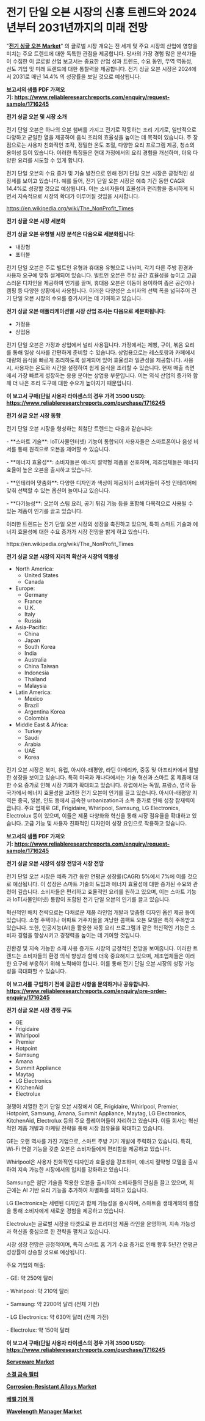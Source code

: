 <p><h1>전기 단일 오븐 시장의 신흥 트렌드와 2024년부터 2031년까지의 미래 전망</h1></p><p>"<strong><a href="https://www.reliableresearchreports.com/electric-single-oven-r1716245">전기 싱글 오븐 Market</a></strong>" 의 글로벌 시장 개요는 전 세계 및 주요 시장의 산업에 영향을 미치는 주요 트렌드에 대한 독특한 관점을 제공합니다. 당사의 가장 경험 많은 분석가들이 수집한 이 글로벌 산업 보고서는 중요한 산업 성과 트렌드, 수요 동인, 무역 역동성, 선도 기업 및 미래 트렌드에 대한 통찰력을 제공합니다. 전기 싱글 오븐 시장은 2024에서 2031로 매년 14.4% 의 성장률을 보일 것으로 예상됩니다.</p>
<p><strong>보고서의 샘플 PDF 가져오기:&nbsp;<a href="https://www.reliableresearchreports.com/enquiry/request-sample/1716245">https://www.reliableresearchreports.com/enquiry/request-sample/1716245</a></strong></p>
<p><strong>전기 싱글 오븐 및 시장 소개</strong></p>
<p><p>전기 단일 오븐은 하나의 오븐 챔버를 가지고 전기로 작동하는 조리 기기로, 일반적으로 다양하고 균일한 열을 제공하여 음식 조리의 효율성을 높이는 데 목적이 있습니다. 주 장점으로는 사용자 친화적인 조작, 정밀한 온도 조절, 다양한 요리 프로그램 제공, 청소의 용이성 등이 있습니다. 이러한 특징들은 현대 가정에서의 요리 경험을 개선하며, 더욱 다양한 요리를 시도할 수 있게 합니다. </p><p>전기 단일 오븐의 수요 증가 및 기술 발전으로 인해 전기 단일 오븐 시장은 긍정적인 성장세를 보이고 있습니다. 예를 들어, 전기 단일 오븐 시장은 예측 기간 동안 CAGR 14.4%로 성장할 것으로 예상됩니다. 이는 소비자들이 효율성과 편리함을 중시하게 되면서 지속적으로 시장의 확대가 이루어질 것임을 시사합니다.</p></p>
<p><a href="https://en.wikipedia.org/wiki/The_NonProfit_Times">https://en.wikipedia.org/wiki/The_NonProfit_Times</a></p>
<p><strong>전기 싱글 오븐 시장 세분화</strong></p>
<p><strong>전기 싱글 오븐 유형별 시장 분석은 다음으로 세분화됩니다:</strong></p>
<p><ul><li>내장형</li><li>포터블</li></ul></p>
<p><p>전기 단일 오븐은 주로 빌트인 유형과 휴대용 유형으로 나뉘며, 각기 다른 주방 환경과 사용자 요구에 맞춰 설계되어 있습니다. 빌트인 오븐은 주방 공간 효율성을 높이고 고급스러운 디자인을 제공하여 인기를 끌며, 휴대용 오븐은 이동이 용이하여 좁은 공간이나 캠핑 등 다양한 상황에서 사용됩니다. 이러한 다양성은 소비자의 선택 폭을 넓혀주어 전기 단일 오븐 시장의 수요를 증가시키는 데 기여하고 있습니다.</p></p>
<p><strong>전기 싱글 오븐 애플리케이션별 시장 산업 조사는 다음으로 세분화됩니다:</strong></p>
<p><ul><li>가정용</li><li>상업용</li></ul></p>
<p><p>전기 단일 오븐은 가정과 상업에서 널리 사용됩니다. 가정에서는 제빵, 구이, 볶음 요리를 통해 일상 식사를 간편하게 준비할 수 있습니다. 상업용으로는 레스토랑과 카페에서 대량의 음식을 빠르게 조리하도록 설계되어 있어 효율성과 일관성을 제공합니다. 사용 시, 사용자는 온도와 시간을 설정하여 쉽게 음식을 조리할 수 있습니다. 현재 매출 측면에서 가장 빠르게 성장하는 응용 분야는 상업용 부문입니다. 이는 외식 산업의 증가와 함께 더 나은 조리 도구에 대한 수요가 높아지기 때문입니다.</p></p>
<p><strong>이 보고서 구매(단일 사용자 라이센스의 경우 가격 3500 USD): <a href="https://www.reliableresearchreports.com/purchase/1716245">https://www.reliableresearchreports.com/purchase/1716245</a></strong></p>
<p><strong>전기 싱글 오븐 시장 동향</strong></p>
<p><p>전기 단일 오븐 시장을 형성하는 최첨단 트렌드는 다음과 같습니다:</p><p>- **스마트 기술**: IoT(사물인터넷) 기능이 통합되어 사용자들은 스마트폰이나 음성 비서를 통해 원격으로 오븐을 제어할 수 있습니다.</p><p>  </p><p>- **에너지 효율성**: 소비자들은 에너지 절약형 제품을 선호하며, 제조업체들은 에너지 효율이 높은 오븐을 출시하고 있습니다.</p><p>  </p><p>- **인테리어 맞춤화**: 다양한 디자인과 색상이 제공되어 소비자들이 주방 인테리어에 맞춰 선택할 수 있는 옵션이 늘어나고 있습니다.</p><p>  </p><p>- **다기능성**: 오븐이 스팀 요리, 공기 튀김 기능 등을 포함해 다목적으로 사용될 수 있는 제품이 인기를 끌고 있습니다.</p><p>이러한 트렌드는 전기 단일 오븐 시장의 성장을 촉진하고 있으며, 특히 스마트 기술과 에너지 효율성에 대한 수요 증가가 시장 전망을 밝게 하고 있습니다.</p></p>
<p>https://en.wikipedia.org/wiki/The_NonProfit_Times</p>
<p><strong>전기 싱글 오븐 시장의 지리적 확산과 시장의 역동성</strong></p>
<p><ul>
    <li>
        North America:
        <ul>
            <li>United States</li>
            <li>Canada</li>
        </ul>
    </li>
    <li>
        Europe:
        <ul>
            <li>Germany</li>
            <li>France</li>
            <li>U.K.</li>
            <li>Italy</li>
            <li>Russia</li>
        </ul>
    </li>
    <li>
        Asia-Pacific:
        <ul>
            <li>China</li>
            <li>Japan</li>
            <li>South Korea</li>
            <li>India</li>
            <li>Australia</li>
            <li>China Taiwan</li>
            <li>Indonesia</li>
            <li>Thailand</li>
            <li>Malaysia</li>
        </ul>
    </li>
    <li>
        Latin America:
        <ul>
            <li>Mexico</li>
            <li>Brazil</li>
            <li>Argentina Korea</li>
            <li>Colombia</li>
        </ul>
    </li>
    <li>
        Middle East & Africa:
        <ul>
            <li>Turkey</li>
            <li>Saudi</li>
            <li>Arabia</li>
            <li>UAE</li>
            <li>Korea</li>
        </ul>
    </li>
    </ul></p>
<p><p>전기 오븐 시장은 북미, 유럽, 아시아-태평양, 라틴 아메리카, 중동 및 아프리카에서 활발한 성장을 보이고 있습니다. 특히 미국과 캐나다에서는 기술 혁신과 스마트 홈 제품에 대한 수요 증가로 인해 시장 기회가 확대되고 있습니다. 유럽에서는 독일, 프랑스, 영국 등 국가에서 에너지 효율성을 고려한 전기 오븐이 인기를 끌고 있습니다. 아시아-태평양 지역은 중국, 일본, 인도 등에서 급속한 urbanization과 소득 증가로 인해 성장 잠재력이 큽니다. 주요 업체로 GE, Frigidaire, Whirlpool, Samsung, LG Electronics, Electrolux 등이 있으며, 이들은 제품 다양화와 혁신을 통해 시장 점유율을 확대하고 있습니다. 고급 기능 및 사용자 친화적인 디자인이 성장 요인으로 작용하고 있습니다.</p></p>
<p><strong>보고서의 샘플 PDF 가져오기:&nbsp;<a href="https://www.reliableresearchreports.com/enquiry/request-sample/1716245">https://www.reliableresearchreports.com/enquiry/request-sample/1716245</a></strong></p>
<p><strong>전기 싱글 오븐 시장의 성장 전망과 시장 전망</strong></p>
<p><p>전기 단일 오븐 시장은 예측 기간 동안 연평균 성장률(CAGR) 5%에서 7%에 이를 것으로 예상됩니다. 이 성장은 스마트 기술의 도입과 에너지 효율성에 대한 증가된 수요와 관련이 깊습니다. 소비자들은 편리하고 효율적인 요리를 원하고 있으며, 이는 스마트 기능과 IoT(사물인터넷) 통합이 포함된 전기 단일 오븐의 인기를 끌고 있습니다.</p><p>혁신적인 배치 전략으로는 다채로운 제품 라인업 개발과 맞춤형 디자인 옵션 제공 등이 있습니다. 소형 주택이나 아파트 거주자들을 겨냥한 콤팩트 오븐 모델은 특히 주목받고 있습니다. 또한, 인공지능(AI)을 활용한 자동 요리 프로그램과 같은 혁신적인 기능은 소비자 경험을 향상시키고 경쟁력을 높이는 데 기여할 것입니다.</p><p>친환경 및 지속 가능한 소재 사용 증가도 시장의 긍정적인 전망을 보여줍니다. 이러한 트렌드는 소비자들의 환경 의식 향상과 함께 더욱 중요해지고 있으며, 제조업체들은 이러한 요구에 부응하기 위해 노력해야 합니다. 이를 통해 전기 단일 오븐 시장의 성장 가능성을 극대화할 수 있습니다.</p></p>
<p><strong>이 보고서를 구입하기 전에 궁금한 사항을 문의하거나 공유합니다. <a href="https://www.reliableresearchreports.com/enquiry/pre-order-enquiry/1716245">https://www.reliableresearchreports.com/enquiry/pre-order-enquiry/1716245</a></strong></p>
<p><strong>전기 싱글 오븐 시장 경쟁 구도</strong></p>
<p><ul><li>GE</li><li>Frigidaire</li><li>Whirlpool</li><li>Premier</li><li>Hotpoint</li><li>Samsung</li><li>Amana</li><li>Summit Appliance</li><li>Maytag</li><li>LG Electronics</li><li>KitchenAid</li><li>Electrolux</li></ul></p>
<p><p>경쟁이 치열한 전기 단일 오븐 시장에서 GE, Frigidaire, Whirlpool, Premier, Hotpoint, Samsung, Amana, Summit Appliance, Maytag, LG Electronics, KitchenAid, Electrolux 등의 주요 플레이어들이 자리하고 있습니다. 이들 회사는 혁신적인 제품 개발과 마케팅 전략을 통해 시장 점유율을 확대하고 있습니다.</p><p>GE는 오랜 역사를 가진 기업으로, 스마트 주방 기기 개발에 주력하고 있습니다. 특히, Wi-Fi 연결 기능을 갖춘 오븐은 소비자들에게 편리함을 제공하고 있습니다. </p><p>Whirlpool은 사용자 친화적인 디자인과 효율성을 강조하며, 에너지 절약형 모델을 출시하여 지속 가능한 시장에서의 입지를 강화하고 있습니다. </p><p>Samsung은 첨단 기술을 적용한 오븐을 출시하여 소비자들의 관심을 끌고 있으며, 최근에는 AI 기반 요리 기능을 추가하여 차별화를 꾀하고 있습니다. </p><p>LG Electronics는 세련된 디자인과 함께 기능성을 중시하며, 스마트홈 생태계와의 통합을 통해 소비자에게 새로운 경험을 제공하고 있습니다. </p><p>Electrolux는 글로벌 시장을 타겟으로 한 프리미엄 제품 라인을 운영하며, 지속 가능성과 혁신을 중심으로 한 전략을 펼치고 있습니다.</p><p>시장 성장 전망은 긍정적이며, 특히 스마트 홈 기기 수요 증가로 인해 향후 5년간 연평균 성장률이 상승할 것으로 예상됩니다.</p><p>주요 기업의 매출:</p><p>- GE: 약 250억 달러</p><p>- Whirlpool: 약 210억 달러</p><p>- Samsung: 약 2200억 달러 (전체 가전)</p><p>- LG Electronics: 약 630억 달러 (전체 가전)</p><p>- Electrolux: 약 150억 달러</p></p>
<p><strong>이 보고서 구매(단일 사용자 라이센스의 경우 가격 3500 USD): <a href="https://www.reliableresearchreports.com/purchase/1716245">https://www.reliableresearchreports.com/purchase/1716245</a></strong></p>
<p><strong><p><a href="https://issuu.com/reportprime-2/docs/serveware-market-size-2030.pptx_2ffbdbf5c6570f">Serveware Market</a></p><p><a href="https://medium.com/@serenitywlt52/%EC%A7%80%EC%97%AD-%EC%8B%9C%EC%9E%A5%EC%9D%B4-%EC%86%8C%EA%B2%B0-%EA%B8%88%EC%86%8D-%ED%95%84%ED%84%B0-%EC%8B%9C%EC%9E%A5-%ED%98%81%EC%8B%A0%EC%97%90-%EC%96%B4%EB%96%BB%EA%B2%8C-%EC%A0%81%EC%9D%91%ED%95%98%EA%B3%A0-%EC%9E%88%EB%8A%94%EA%B0%80-2024%EB%85%84%EB%B6%80%ED%84%B0-2031%EB%85%84%EA%B9%8C%EC%A7%80%EC%9D%98-%EC%A3%BC%EC%9A%94-%EC%8B%9C%EC%9E%A5-%EB%8F%99%ED%96%A5-%EB%B0%8F-%EC%98%88%EC%B8%A1-dfaea706a66f">소결 금속 필터</a></p><p><a href="https://www.linkedin.com/pulse/what-innovations-market-trends-shaping-corrosion-resistant-xuwyf?trackingId=qJi3OYsjTJWSln1gfDN1JQ%3D%3D">Corrosion-Resistant Alloys Market</a></p><p><a href="https://medium.com/@serenitywlt52/%EA%B8%80%EB%A1%9C%EB%B2%8C-%EB%B2%A0%EB%B2%A8-%EA%B8%B0%EC%96%B4-%EC%9E%AD-%EC%82%B0%EC%97%85-%EB%B6%84%EC%84%9D-%EC%A0%90%EC%9C%A0%EC%9C%A8-%EC%84%B1%EC%9E%A5-%ED%8A%B8%EB%A0%8C%EB%93%9C-%EB%B0%8F-2024%EB%85%84%EB%B6%80%ED%84%B0-2031%EB%85%84%EA%B9%8C%EC%A7%80%EC%9D%98-%EC%A0%84%EB%A7%9D-ad4ea1ecf2ab">베벨 기어 잭</a></p><p><a href="https://medium.com/@alyciaebert/strategic-insights-into-global-wavelength-manager-market-trends-2024-2031-covered-in-185-pages-3cc09f2a4430">Wavelength Manager Market</a></p></strong></p>
<p></p>